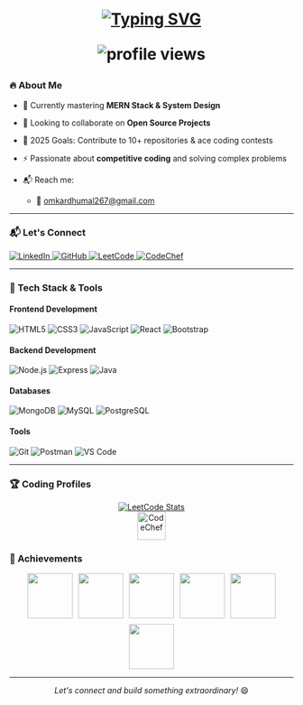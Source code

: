 <h1 align="center">
  <a href="https://git.io/typing-svg">
    <img src="https://readme-typing-svg.demolab.com?font=Fira+Code&weight=600&size=30&duration=4000&pause=1000&color=7A3EFF¢er=true&vCenter=true&width=600&lines=%F0%9F%9A%80+Hey+There!+I'm+Omkar+Dhumal;%F0%9F%92%BB+Full+Stack+Developer;%F0%9F%A7%A0+Competitive+Coder;%F0%9F%93%B3+Open+Source+Contributor;%F0%9F%8E%89+Tech+Enthusiast" alt="Typing SVG" />
  </a>
  
<p align="center"> 
  <img src="https://komarev.com/ghpvc/?username=omkard267&color=blueviolet" alt="profile views" /> 
</p>

<h3 portfolio - https://omkardhumal.vercel.app/ >

### 🔥 About Me
- 🌱 Currently mastering **MERN Stack & System Design**
  
- 👯 Looking to collaborate on **Open Source Projects**
  
- 🎯 2025 Goals: Contribute to 10+ repositories & ace coding contests
  
- ⚡ Passionate about **competitive coding** and solving complex problems
  
- 📬 Reach me: 
  - 📧 omkardhumal267@gmail.com

---

### 📬 Let's Connect

<p align="left">
  <a href="https://www.linkedin.com/in/omkar-dhumal267/" target="_blank">
    <img src="https://img.shields.io/badge/LinkedIn-0077B5?style=for-the-badge&logo=linkedin&logoColor=white" alt="LinkedIn"/>
  </a>
  <a href="https://github.com/omkard267" target="_blank">
    <img src="https://img.shields.io/badge/GitHub-100000?style=for-the-badge&logo=github&logoColor=white" alt="GitHub"/>
  </a>
  <a href="https://leetcode.com/u/omkar_ac/" target="_blank">
    <img src="https://img.shields.io/badge/-LeetCode-FFA116?style=for-the-badge&logo=LeetCode&logoColor=black" alt="LeetCode"/>
  </a>
  <a href="https://www.codechef.com/users/omkard267" target="_blank">
    <img src="https://img.shields.io/badge/CodeChef-5D5D5D?style=for-the-badge&logo=codechef&logoColor=white" alt="CodeChef"/>
  </a>
</p>

---

### 🚀 Tech Stack & Tools
#### **Frontend Development**
![HTML5](https://img.shields.io/badge/-HTML5-E34F26?logo=html5&logoColor=white&style=flat-square)
![CSS3](https://img.shields.io/badge/-CSS3-1572B6?logo=css3&logoColor=white&style=flat-square)
![JavaScript](https://img.shields.io/badge/-JavaScript-F7DF1E?logo=javascript&logoColor=black&style=flat-square)
![React](https://img.shields.io/badge/-React-61DAFB?logo=react&logoColor=black&style=flat-square)
![Bootstrap](https://img.shields.io/badge/-Bootstrap-563D7C?logo=bootstrap&logoColor=white&style=flat-square)

#### **Backend Development**
![Node.js](https://img.shields.io/badge/-Node.js-339933?logo=node.js&logoColor=white&style=flat-square)
![Express](https://img.shields.io/badge/-Express-000000?logo=express&logoColor=white&style=flat-square)
![Java](https://img.shields.io/badge/-Java-ED8B00?logo=java&logoColor=white&style=flat-square)

#### **Databases**
![MongoDB](https://img.shields.io/badge/-MongoDB-47A248?logo=mongodb&logoColor=white&style=flat-square)
![MySQL](https://img.shields.io/badge/-MySQL-4479A1?logo=mysql&logoColor=white&style=flat-square)
![PostgreSQL](https://img.shields.io/badge/-PostgreSQL-4169E1?logo=postgresql&logoColor=white&style=flat-square)

#### **Tools**
![Git](https://img.shields.io/badge/-Git-F05032?logo=git&logoColor=white&style=flat-square)
![Postman](https://img.shields.io/badge/-Postman-FF6C37?logo=postman&logoColor=white&style=flat-square)
![VS Code](https://img.shields.io/badge/-VS_Code-007ACC?logo=visual-studio-code&logoColor=white&style=flat-square)

---
### 🏆 Coding Profiles
<div align="center">
<div align="center">
  <a href="https://leetcode.com/u/omkar_ac/">
    <img src="https://leetcard.jacoblin.cool/omkar_ac?theme=dark&font=Roboto&ext=contest" alt="LeetCode Stats"/>
  </a>
</div>

  <div align="center">
  <a href="https://www.codechef.com/users/omkard267">
    <img src="https://cp-logo.vercel.app/codechef/omkard267?logo=true" alt="CodeChef" height="50"/>
</a>
</div>
</div>

### 🌟 Achievements

<div align="center" style="display: flex; flex-wrap: wrap; gap: 10px; justify-content: center;">
  <img src="https://raw.githubusercontent.com/GSSoC24/Postman-Challenge/main/docs/assets/Postman%20White.png" width="80" height="80">
  <img src="https://raw.githubusercontent.com/GSSoC24/Postman-Challenge/main/docs/assets/1.png" width="80" height="80">
  <img src="https://raw.githubusercontent.com/GSSoC24/Postman-Challenge/main/docs/assets/2.png" width="80" height="80">
 <img src="https://raw.githubusercontent.com/GSSoC24/Postman-Challenge/main/docs/assets/3.png" width="80" height="80">
  <img src="https://raw.githubusercontent.com/GSSoC24/Postman-Challenge/main/docs/assets/4.png" width="80" height="80">
  <img src="https://raw.githubusercontent.com/GSSoC24/Postman-Challenge/main/docs/assets/5.png" width="80" height="80">
</div>

---

<p align="center"> 
  <i>Let's connect and build something extraordinary!</i> 😄
</p>
